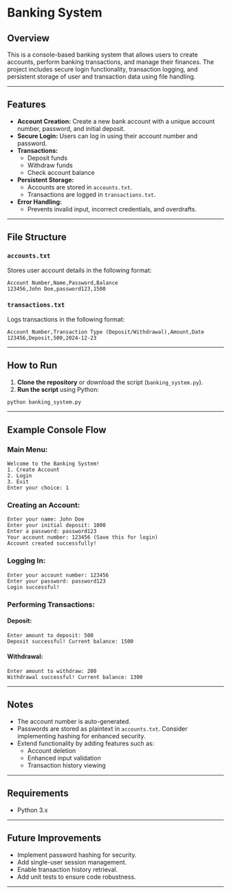 # Banking System

## Overview
This is a console-based banking system that allows users to create accounts, perform banking transactions, and manage their finances. The project includes secure login functionality, transaction logging, and persistent storage of user and transaction data using file handling.

---

## Features

- **Account Creation:** Create a new bank account with a unique account number, password, and initial deposit.
- **Secure Login:** Users can log in using their account number and password.
- **Transactions:**
  - Deposit funds
  - Withdraw funds
  - Check account balance
- **Persistent Storage:**
  - Accounts are stored in `accounts.txt`.
  - Transactions are logged in `transactions.txt`.
- **Error Handling:**
  - Prevents invalid input, incorrect credentials, and overdrafts.

---

## File Structure

### `accounts.txt`
Stores user account details in the following format:

```
Account Number,Name,Password,Balance
123456,John Doe,password123,1500
```

### `transactions.txt`
Logs transactions in the following format:

```
Account Number,Transaction Type (Deposit/Withdrawal),Amount,Date
123456,Deposit,500,2024-12-23
```

---

## How to Run

1. **Clone the repository** or download the script (`banking_system.py`).
2. **Run the script** using Python:

```bash
python banking_system.py
```

---

## Example Console Flow

### Main Menu:
```
Welcome to the Banking System!
1. Create Account
2. Login
3. Exit
Enter your choice: 1
```

### Creating an Account:
```
Enter your name: John Doe
Enter your initial deposit: 1000
Enter a password: password123
Your account number: 123456 (Save this for login)
Account created successfully!
```

### Logging In:
```
Enter your account number: 123456
Enter your password: password123
Login successful!
```

### Performing Transactions:
#### Deposit:
```
Enter amount to deposit: 500
Deposit successful! Current balance: 1500
```

#### Withdrawal:
```
Enter amount to withdraw: 200
Withdrawal successful! Current balance: 1300
```

---

## Notes

- The account number is auto-generated.
- Passwords are stored as plaintext in `accounts.txt`. Consider implementing hashing for enhanced security.
- Extend functionality by adding features such as:
  - Account deletion
  - Enhanced input validation
  - Transaction history viewing

---

## Requirements

- Python 3.x

---

## Future Improvements

- Implement password hashing for security.
- Add single-user session management.
- Enable transaction history retrieval.
- Add unit tests to ensure code robustness.

---
